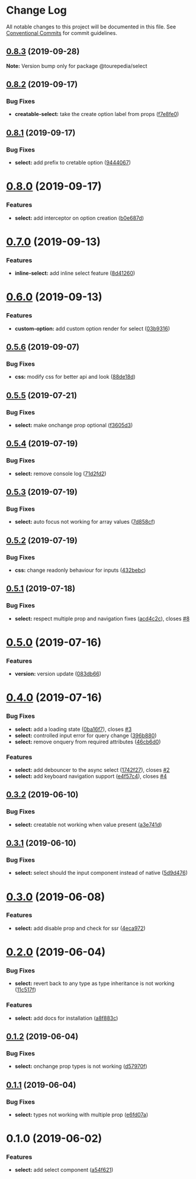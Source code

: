 # Change Log

All notable changes to this project will be documented in this file.
See [Conventional Commits](https://conventionalcommits.org) for commit guidelines.

## [0.8.3](https://github.com/tourepedia/tp-ui/compare/@tourepedia/select@0.8.2...@tourepedia/select@0.8.3) (2019-09-28)

**Note:** Version bump only for package @tourepedia/select





## [0.8.2](https://github.com/tourepedia/tp-ui/compare/@tourepedia/select@0.8.1...@tourepedia/select@0.8.2) (2019-09-17)


### Bug Fixes

* **creatable-select:** take the create option label from props ([f7e8fe0](https://github.com/tourepedia/tp-ui/commit/f7e8fe0))





## [0.8.1](https://github.com/tourepedia/tp-ui/compare/@tourepedia/select@0.8.0...@tourepedia/select@0.8.1) (2019-09-17)


### Bug Fixes

* **select:** add prefix to cretable option ([9444067](https://github.com/tourepedia/tp-ui/commit/9444067))





# [0.8.0](https://github.com/tourepedia/tp-ui/compare/@tourepedia/select@0.7.0...@tourepedia/select@0.8.0) (2019-09-17)


### Features

* **select:** add interceptor on option creation ([b0e687d](https://github.com/tourepedia/tp-ui/commit/b0e687d))





# [0.7.0](https://github.com/tourepedia/tp-ui/compare/@tourepedia/select@0.6.0...@tourepedia/select@0.7.0) (2019-09-13)


### Features

* **inline-select:** add inline select feature ([8d41260](https://github.com/tourepedia/tp-ui/commit/8d41260))





# [0.6.0](https://github.com/tourepedia/tp-ui/compare/@tourepedia/select@0.5.6...@tourepedia/select@0.6.0) (2019-09-13)


### Features

* **custom-option:** add custom option render for select ([03b9316](https://github.com/tourepedia/tp-ui/commit/03b9316))





## [0.5.6](https://github.com/tourepedia/tp-ui/compare/@tourepedia/select@0.5.5...@tourepedia/select@0.5.6) (2019-09-07)


### Bug Fixes

* **css:** modify css for better api and look ([88de18d](https://github.com/tourepedia/tp-ui/commit/88de18d))





## [0.5.5](https://github.com/tourepedia/tp-ui/compare/@tourepedia/select@0.5.4...@tourepedia/select@0.5.5) (2019-07-21)


### Bug Fixes

* **select:** make onchange prop optional ([f3605d3](https://github.com/tourepedia/tp-ui/commit/f3605d3))





## [0.5.4](https://github.com/tourepedia/tp-ui/compare/@tourepedia/select@0.5.3...@tourepedia/select@0.5.4) (2019-07-19)


### Bug Fixes

* **select:** remove console log ([71d2fd2](https://github.com/tourepedia/tp-ui/commit/71d2fd2))





## [0.5.3](https://github.com/tourepedia/tp-ui/compare/@tourepedia/select@0.5.2...@tourepedia/select@0.5.3) (2019-07-19)


### Bug Fixes

* **select:** auto focus not working for array values ([7d858cf](https://github.com/tourepedia/tp-ui/commit/7d858cf))





## [0.5.2](https://github.com/tourepedia/tp-ui/compare/@tourepedia/select@0.5.1...@tourepedia/select@0.5.2) (2019-07-19)


### Bug Fixes

* **css:** change readonly behaviour for inputs ([432bebc](https://github.com/tourepedia/tp-ui/commit/432bebc))





## [0.5.1](https://github.com/tourepedia/tp-ui/compare/@tourepedia/select@0.5.0...@tourepedia/select@0.5.1) (2019-07-18)


### Bug Fixes

* **select:** respect multiple prop and navigation fixes ([acd4c2c](https://github.com/tourepedia/tp-ui/commit/acd4c2c)), closes [#8](https://github.com/tourepedia/tp-ui/issues/8)





# [0.5.0](https://github.com/tourepedia/tp-ui/compare/@tourepedia/select@0.4.0...@tourepedia/select@0.5.0) (2019-07-16)


### Features

* **version:** version update ([083db66](https://github.com/tourepedia/tp-ui/commit/083db66))





# [0.4.0](https://github.com/tourepedia/tp-ui/compare/@tourepedia/select@0.3.2...@tourepedia/select@0.4.0) (2019-07-16)


### Bug Fixes

* **select:** add a loading state ([0ba16f7](https://github.com/tourepedia/tp-ui/commit/0ba16f7)), closes [#3](https://github.com/tourepedia/tp-ui/issues/3)
* **select:** controlled input error for query change ([396b880](https://github.com/tourepedia/tp-ui/commit/396b880))
* **select:** remove onquery from required attributes ([46cb6d0](https://github.com/tourepedia/tp-ui/commit/46cb6d0))


### Features

* **select:** add debouncer to the async select ([1742f27](https://github.com/tourepedia/tp-ui/commit/1742f27)), closes [#2](https://github.com/tourepedia/tp-ui/issues/2)
* **select:** add keyboard navigation support ([e4f57c4](https://github.com/tourepedia/tp-ui/commit/e4f57c4)), closes [#4](https://github.com/tourepedia/tp-ui/issues/4)





## [0.3.2](https://github.com/tourepedia/tp-ui/compare/@tourepedia/select@0.3.1...@tourepedia/select@0.3.2) (2019-06-10)


### Bug Fixes

* **select:** creatable not working when value present ([a3e741d](https://github.com/tourepedia/tp-ui/commit/a3e741d))





## [0.3.1](https://github.com/tourepedia/tp-ui/compare/@tourepedia/select@0.3.0...@tourepedia/select@0.3.1) (2019-06-10)


### Bug Fixes

* **select:** select should the input component instead of native ([5d9d476](https://github.com/tourepedia/tp-ui/commit/5d9d476))





# [0.3.0](https://github.com/tourepedia/tp-ui/compare/@tourepedia/select@0.2.0...@tourepedia/select@0.3.0) (2019-06-08)


### Features

* **select:** add disable prop and check for ssr ([4eca972](https://github.com/tourepedia/tp-ui/commit/4eca972))





# [0.2.0](https://github.com/tourepedia/tp-ui/compare/@tourepedia/select@0.1.2...@tourepedia/select@0.2.0) (2019-06-04)


### Bug Fixes

* **select:** revert back to any type as type inheritance is not working ([11c517f](https://github.com/tourepedia/tp-ui/commit/11c517f))


### Features

* **select:** add docs for installation ([a8f883c](https://github.com/tourepedia/tp-ui/commit/a8f883c))





## [0.1.2](https://github.com/tourepedia/tp-ui/compare/@tourepedia/select@0.1.1...@tourepedia/select@0.1.2) (2019-06-04)


### Bug Fixes

* **select:** onchange prop types is not working ([d57970f](https://github.com/tourepedia/tp-ui/commit/d57970f))





## [0.1.1](https://github.com/tourepedia/tp-ui/compare/@tourepedia/select@0.1.0...@tourepedia/select@0.1.1) (2019-06-04)


### Bug Fixes

* **select:** types not working with multiple prop ([e6fd07a](https://github.com/tourepedia/tp-ui/commit/e6fd07a))





# 0.1.0 (2019-06-02)


### Features

* **select:** add select component ([a54f621](https://github.com/tourepedia/tp-ui/commit/a54f621))
